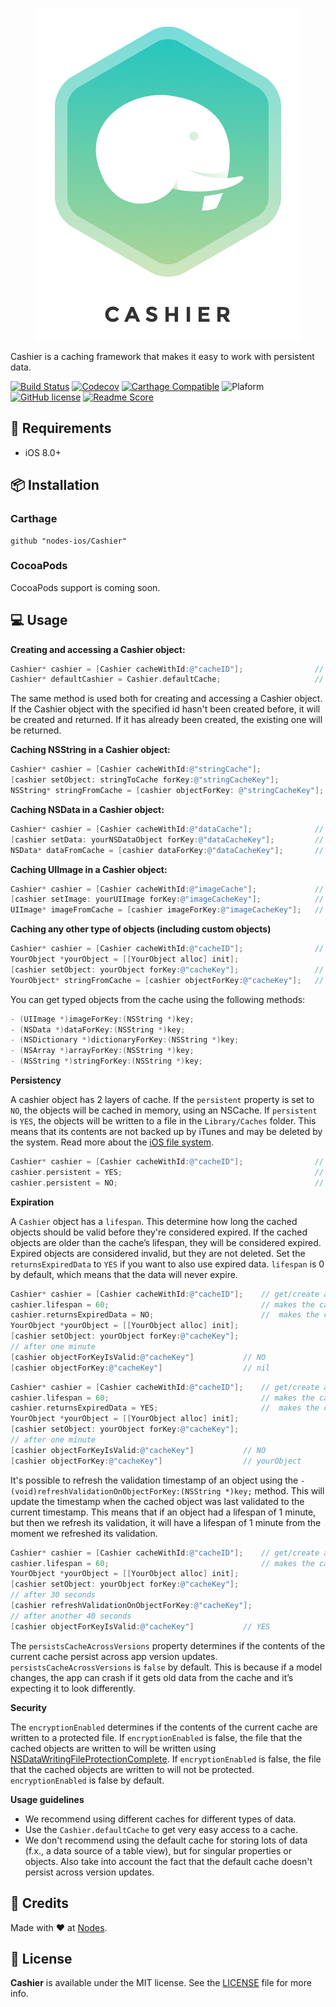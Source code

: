 <p align="center">
  <img src="./Cashier_icon.png?raw=true" alt="Cashier"/>
</p>

Cashier is a caching framework that makes it easy to work with persistent data.

[![Build Status](https://travis-ci.org/nodes-ios/Cashier.svg?branch=master)](https://travis-ci.org/nodes-ios/Cashier)
[![Codecov](https://img.shields.io/codecov/c/github/nodes-ios/Cashier.svg)](https://codecov.io/github/nodes-ios/Cashier)
[![Carthage Compatible](https://img.shields.io/badge/Carthage-compatible-4BC51D.svg?style=flat)](https://github.com/Carthage/Carthage)
![Plaform](https://img.shields.io/badge/platform-iOS-lightgrey.svg)
[![GitHub license](https://img.shields.io/badge/license-MIT-blue.svg)](https://github.com/nodes-ios/Codemine/blob/master/LICENSE)
[![Readme Score](http://readme-score-api.herokuapp.com/score.svg?url=nodes-ios/cashier)](http://clayallsopp.github.io/readme-score?url=nodes-ios/cashier)

## 📝 Requirements

* iOS 8.0+


## 📦 Installation

### Carthage
~~~
github "nodes-ios/Cashier"
~~~

### CocoaPods

CocoaPods support is coming soon.

## 💻 Usage
**Creating and accessing a Cashier object:**

```objective-c
Cashier* cashier = [Cashier cacheWithId:@"cacheID"];             	// get/create a Cashier object with id "cacheID"
Cashier* defaultCashier = Cashier.defaultCache;						// get/create a the default cache.
```
The same method is used both for creating and accessing a Cashier object. If the Cashier object with the specified id hasn't been created before, it will be created and returned. If it has already been created, the existing one will be returned.

**Caching NSString in a Cashier object:**

```objective-c
Cashier* cashier = [Cashier cacheWithId:@"stringCache"];             		// get/create a Cashier object with id "stringCache"
[cashier setObject: stringToCache forKey:@"stringCacheKey"];       			// add an object to the cache
NSString* stringFromCache = [cashier objectForKey: @"stringCacheKey"];   	// get the object from the cache
```

**Caching NSData in a Cashier object:**

```objective-c
Cashier* cashier = [Cashier cacheWithId:@"dataCache"];             	// get/create a Cashier object with id "dataCache"
[cashier setData: yourNSDataObject forKey:@"dataCacheKey"];       	// add an object to the cache
NSData* dataFromCache = [cashier dataForKey:@"dataCacheKey"];   	// get the object from the cache
```

**Caching UIImage in a Cashier object:**

```objective-c
Cashier* cashier = [Cashier cacheWithId:@"imageCache"];             // get/create a Cashier object with id "imageCache"
[cashier setImage: yourUIImage forKey:@"imageCacheKey"];       		// add an object to the cache
UIImage* imageFromCache = [cashier imageForKey:@"imageCacheKey"];   // get the object from the cache
```


**Caching any other type of objects (including custom objects)**

```objective-c
Cashier* cashier = [Cashier cacheWithId:@"cacheID"];             	// get/create a Cashier object with id "cacheID"
YourObject *yourObject = [[YourObject alloc] init];
[cashier setObject: yourObject forKey:@"cacheKey"];       			// add an object to the cache
YourObject* stringFromCache = [cashier objectForKey:@"cacheKey"];   // get the object from the cache
```

You can get typed objects from the cache using the following methods:

```objective-c
- (UIImage *)imageForKey:(NSString *)key;
- (NSData *)dataForKey:(NSString *)key;
- (NSDictionary *)dictionaryForKey:(NSString *)key;
- (NSArray *)arrayForKey:(NSString *)key;
- (NSString *)stringForKey:(NSString *)key;
```

**Persistency**

A cashier object has 2 layers of cache. If the `persistent` property is set to `NO`, the objects will be cached in memory, using an NSCache. If `persistent` is `YES`, the objects will be written to a file in the `Library/Caches` folder. This means that its contents are not backed up by iTunes and may be deleted by the system. Read more about the [iOS file system](https://developer.apple.com/library/ios/documentation/FileManagement/Conceptual/FileSystemProgrammingGuide/FileSystemOverview/FileSystemOverview.html).

```objective-c
Cashier* cashier = [Cashier cacheWithId:@"cacheID"];             	// get/create a Cashier object with id "cacheID"
cashier.persistent = YES;											// makes the Cashier cache the objects in files
cashier.persistent = NO;											// makes the Cashier cache the objects in memory
```

**Expiration**

A `Cashier` object has a `lifespan`. This determine how long the cached objects should be valid before they're considered expired. If the cached objects are older than the cache’s lifespan, they will be considered expired. Expired objects are considered invalid, but they are not deleted. Set the `returnsExpiredData` to `YES` if you want to also use expired data. `lifespan` is 0 by default, which means that the data will never expire.

```objective-c
Cashier* cashier = [Cashier cacheWithId:@"cacheID"];    // get/create a Cashier object with id "cacheID"
cashier.lifespan = 60;									// makes the cached objects have a lifespan of one minute
cashier.returnsExpiredData = NO;						//	makes the cache not return cached objects after their lifespan has passed
YourObject *yourObject = [[YourObject alloc] init];
[cashier setObject: yourObject forKey:@"cacheKey"]; 
// after one minute
[cashier objectForKeyIsValid:@"cacheKey"]			// NO
[cashier objectForKey:@"cacheKey"]					// nil
```

```objective-c
Cashier* cashier = [Cashier cacheWithId:@"cacheID"];    // get/create a Cashier object with id "cacheID"
cashier.lifespan = 60;									// makes the cached objects have a lifespan of one minute
cashier.returnsExpiredData = YES;						//	makes the cache return cached objects after their lifespan has passed
YourObject *yourObject = [[YourObject alloc] init];
[cashier setObject: yourObject forKey:@"cacheKey"]; 
// after one minute
[cashier objectForKeyIsValid:@"cacheKey"]			// NO
[cashier objectForKey:@"cacheKey"]					// yourObject
```

It's possible to refresh the validation timestamp of an object using the `- (void)refreshValidationOnObjectForKey:(NSString *)key;` method. This will update the timestamp when the cached object was last validated to the current timestamp. This means that if an object had a lifespan of 1 minute, but then we refresh its validation, it will have a lifespan of 1 minute from the moment we refreshed its validation.

```objective-c
Cashier* cashier = [Cashier cacheWithId:@"cacheID"];    // get/create a Cashier object with id "cacheID"
cashier.lifespan = 60;									// makes the cached objects have a lifespan of one minute
YourObject *yourObject = [[YourObject alloc] init];
[cashier setObject: yourObject forKey:@"cacheKey"]; 
// after 30 seconds
[cashier refreshValidationOnObjectForKey:@"cacheKey"];
// after another 40 seconds
[cashier objectForKeyIsValid:@"cacheKey"]			// YES
```

The `persistsCacheAcrossVersions` property determines if the contents of the current cache persist across app version updates. `persistsCacheAcrossVersions` is `false` by default. This is because if a model changes, the app can crash if it gets old data from the cache and it’s expecting it to look differently.

**Security**

The `encryptionEnabled` determines if the contents of the current cache are written to a protected file. If `encryptionEnabled` is false, the file that the cached objects are written to will be written using 
[NSDataWritingFileProtectionComplete](https://developer.apple.com/library/prerelease/ios/documentation/Cocoa/Reference/Foundation/Classes/NSData_Class/index.html#//apple_ref/c/tdef/NSDataWritingOptions).
If `encryptionEnabled` is false, the file that the cached objects are written to will not be protected. `encryptionEnabled` is false by default.

**Usage guidelines**

* We recommend using different caches for different types of data. 
* Use the `Cashier.defaultCache` to get very easy access to a cache.
* We don't recommend using the default cache for storing lots of data (f.x., a data source of a table view), but for singular properties or objects. Also take into account the fact that the default cache doesn't persist across version updates.


## 👥 Credits
Made with ❤️ at [Nodes](http://nodesagency.com).

## 📄 License
**Cashier** is available under the MIT license. See the [LICENSE](https://github.com/nodes-ios/Cashier/blob/master/LICENSE) file for more info.
